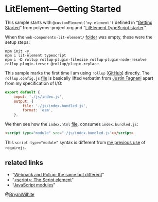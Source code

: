 # LitElement—Getting Started

This sample starts with `@customElement('my-element')` defined in “[Getting Started](https://lit-element.polymer-project.org/guide/start)” from polymer-project.org and “[LitElement TypeScript starter](https://github.com/PolymerLabs/lit-element-starter-ts).”

When the `web-components-lit-element/` [folder](../web-components-lit-element) was empty, these were the setup steps:

```console
npm init -y
npm i lit-element typescript
npm i -D rollup rollup-plugin-filesize rollup-plugin-node-resolve rollup-plugin-terser @rollup/plugin-replace
```

This sample marks the first time I am using `rollup` [[GitHub](https://github.com/rollup/rollup)] directly. The `rollup.config.js` [file](./rollup.config.js) is basically lifted verbatim from [Justin Fagnani](https://github.com/justinfagnani) apart from my specification of I/O:

```javascript
export default {
    input: './js/index.js',
    output: {
        file: './js/index.bundled.js',
        format: 'esm',
    },
```

We then see how the `index.html` [file](./index.html), consumes `index.bundled.js`:

```html
<script type="module" src="./js/index.bundled.js"></script>
```

This `script type="module"` syntax is different from [my previous use](../typescript-and-modules) of `requirejs`.

## related links

- “[Webpack and Rollup: the same but different](https://medium.com/webpack/webpack-and-rollup-the-same-but-different-a41ad427058c)”
- “[&lt;script&gt;: The Script element](https://developer.mozilla.org/en-US/docs/Web/HTML/Element/script)”
- “[JavaScript modules](https://developer.mozilla.org/en-US/docs/Web/JavaScript/Guide/Modules)”

@[BryanWilhite](https://twitter.com/BryanWilhite)